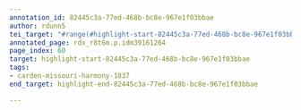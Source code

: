 ```yaml
---
annotation_id: 82445c3a-77ed-468b-bc8e-967e1f03bbae
author: rdunn5
tei_target: "#range(#highlight-start-82445c3a-77ed-468b-bc8e-967e1f03bbae, #highlight-end-82445c3a-77ed-468b-bc8e-967e1f03bbae)"
annotated_page: rdx_r8t6m.p.idm39161264
page_index: 60
target: highlight-start-82445c3a-77ed-468b-bc8e-967e1f03bbae
tags:
- carden-missouri-harmony-1837
end_target: highlight-end-82445c3a-77ed-468b-bc8e-967e1f03bbae

---
```


